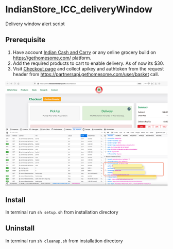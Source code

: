 # IndianStore_ICC_deliveryWindow
Delivery window alert script

## Prerequisite
1. Have account [Indian Cash and Carry](https://www.indiacashandcarry.com/) or any online grocery build on https://gethomesome.com/ platform.
2. Add the required products to cart to enable delivery. As of now its $30.
3. Visit [Checkout page](https://www.indiacashandcarry.com/cart/checkout) and collect apikey and authtoken from the request header from https://partnersapi.gethomesome.com/user/basket call.

![image](checkout.png)

## Install

In terminal run
`sh setup.sh` from installation directory

## Uninstall

In terminal run
`sh cleanup.sh` from installation directory
